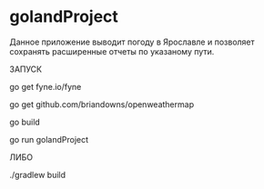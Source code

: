 # golandProject
Данное приложение выводит погоду в Ярославле и позволяет сохранять расширенные отчеты по указаному пути.

ЗАПУСК

go get fyne.io/fyne

go get github.com/briandowns/openweathermap

go build

go run golandProject

ЛИБО

./gradlew build
